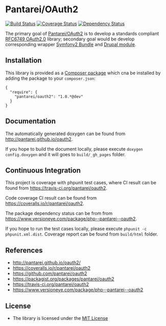 Pantarei/OAuth2
===============

[![Build
Status](https://travis-ci.org/pantarei/oauth2.png?branch=1.0)](https://travis-ci.org/pantarei/oauth2)
[![Coverage
Status](https://coveralls.io/repos/pantarei/oauth2/badge.png?branch=1.0)](https://coveralls.io/r/pantarei/oauth2?branch=1.0)
[![Dependency
Status](https://www.versioneye.com/package/php--pantarei--oauth2/version/1~0~x-dev/badge.png)](https://www.versioneye.com/package/php--pantarei--oauth2/version/1~0~x-dev)

The primary goal of
[Pantarei/OAuth2](https://github.com/pantarei/oauth2) is to develop a
standards compliant [RFC6749
OAuth2.0](http://tools.ietf.org/html/rfc6749) library; secondary goal
would be develop corresponding wrapper [Symfony2
Bundle](http://www.symfony.com) and [Drupal module](http://drupal.org).

Installation
------------

This library is provided as a [Composer
package](https://packagist.org/packages/pantarei/oauth2) which cna be
installed by adding the package to your `composer.json`:

    {
      "require": {
        "pantarei/oauth2": "1.0.*@dev"
      }
    }

Documentation
-------------

The automatically generated doxygen can be found from
http://pantarei.github.io/oauth2.

If you hope to build the document locally, please execute
`doxygen config.doxygen` and it will goes to `build/_gh_pages` folder.

Continuous Integration
----------------------

This project is coverage with phpunit test cases, where CI result can be
found from https://travis-ci.org/pantarei/oauth2.

Code coverage CI result can be found from
https://coveralls.io/r/pantarei/oauth2.

The package dependency status can be from from
https://www.versioneye.com/package/php--pantarei--oauth2.

If you hope to run the test cases locally, please execute
`phpunit -c phpunit.xml.dist`. Coverage report can be found from
`build/html` folder.

References
----------

-   http://pantarei.github.io/oauth2/
-   https://coveralls.io/r/pantarei/oauth2
-   https://github.com/pantarei/oauth2
-   https://packagist.org/packages/pantarei/oauth2
-   https://travis-ci.org/pantarei/oauth2
-   https://www.versioneye.com/package/php--pantarei--oauth2

License
-------

-   The library is licensed under the [MIT
    License](http://opensource.org/licenses/MIT)

